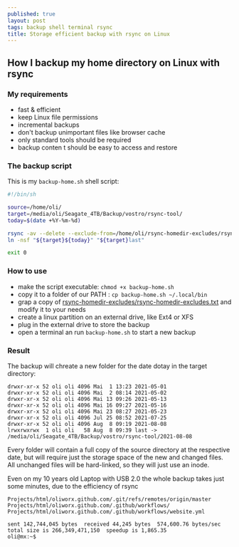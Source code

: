 ```yaml
---
published: true
layout: post
tags: backup shell terminal rsync
title: Storage efficient backup with rsync on Linux
---
```

## How I backup my home directory on Linux with rsync

### My requirements
- fast & efficient
- keep Linux file permissions
- incremental backups
- don't backup unimportant files like browser cache
- only standard tools should be required
- backup conten t should be easy to access and restore


### The backup script

This is my `backup-home.sh` shell script:

```bash
#!/bin/sh

source=/home/oli/
target=/media/oli/Seagate_4TB/Backup/vostro/rsync-tool/
today=$(date +%Y-%m-%d)

rsync -av --delete --exclude-from=/home/oli/rsync-homedir-excludes/rsync-homedir-excludes.txt "${source}"  "${target}${today}/" --link-dest="${target}last/"
ln -nsf "${target}${today}" "${target}last"

exit 0
```


### How to use
- make the script executable: `chmod +x backup-home.sh`
- copy it to a folder of our PATH : `cp backup-home.sh ~/.local/bin`
- grap a copy of [rsync-homedir-excludes/rsync-homedir-excludes.txt](https://github.com/rubo77/rsync-homedir-excludes) and modify it to your needs
- create a linux partition on an external drive, like Ext4 or XFS
- plug in the external drive to store the backup
- open a terminal an run `backup-home.sh` to start a new backup

### Result

The backup will chreate a new folder for the date dotay in the target directory:

```text
drwxr-xr-x 52 oli oli 4096 Mai  1 13:23 2021-05-01
drwxr-xr-x 52 oli oli 4096 Mai  2 08:14 2021-05-02
drwxr-xr-x 52 oli oli 4096 Mai 13 09:26 2021-05-13
drwxr-xr-x 52 oli oli 4096 Mai 16 09:27 2021-05-16
drwxr-xr-x 52 oli oli 4096 Mai 23 08:27 2021-05-23
drwxr-xr-x 52 oli oli 4096 Jul 25 08:52 2021-07-25
drwxr-xr-x 52 oli oli 4096 Aug  8 09:19 2021-08-08
lrwxrwxrwx  1 oli oli   58 Aug  8 09:39 last -> /media/oli/Seagate_4TB/Backup/vostro/rsync-tool/2021-08-08
```

Every folder will contain a full copy of the source directory at the respective date, but will require just the storage space of the new and changed files. All unchanged files will be hard-linked, so they will just use an inode.

Even on my 10 years old Laptop with USB 2.0 the whole backup takes just some minutes, due to the efficiency of rsync
```text
Projects/html/oliworx.github.com/.git/refs/remotes/origin/master
Projects/html/oliworx.github.com/.github/workflows/
Projects/html/oliworx.github.com/.github/workflows/website.yml

sent 142,744,045 bytes  received 44,245 bytes  574,600.76 bytes/sec
total size is 266,349,471,150  speedup is 1,865.35
oli@mx:~$ 
```
